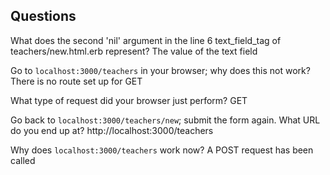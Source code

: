 ## Questions

What does the second 'nil' argument in the line 6 text_field_tag of teachers/new.html.erb represent?
The value of the text field

Go to `localhost:3000/teachers` in your browser; why does this not work?
There is no route set up for GET

What type of request did your browser just perform?
GET

Go back to `localhost:3000/teachers/new`; submit the form again. What URL do you end up at?
http://localhost:3000/teachers

Why does `localhost:3000/teachers` work now?
A POST request has been called
